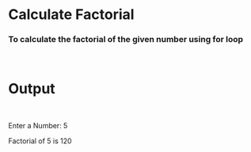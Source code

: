 <h1>Calculate Factorial</h1>
<h3>To calculate the factorial of the given number using for loop</h3>

<br>
<h1>Output</h1>
<br>
<p>Enter a Number: 5</p>
<p>Factorial of 5 is 120</p>
